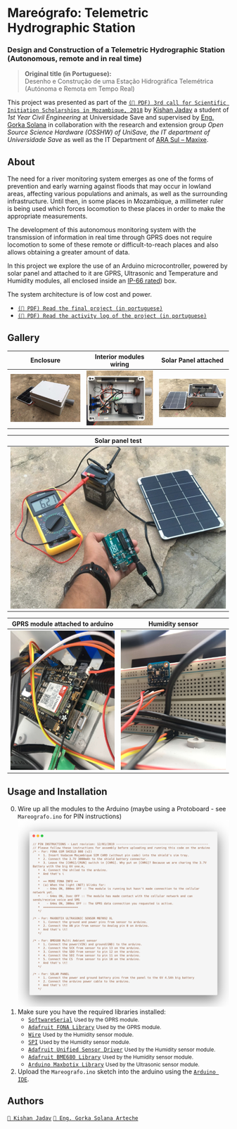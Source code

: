 # Mareógrafo: Telemetric Hydrographic Station

### Design and Construction of a Telemetric Hydrographic Station (Autonomous, remote and in real time)

> **Original title (in Portuguese):**\
> Desenho e Construção de uma Estação Hidrográfica Telemétrica (Autónoma e Remota em Tempo Real)

This project was presented as part of the [`(📄 PDF) 3rd call for Scientific Initiation Scholarships in Mozambique, 2018`](./docs/edital-bic-2018.pdf) by [Kishan Jadav](https://kishanjadav.com) a student of _1st Year Civil Engineering_ at Universidade Save and supervised by [Eng. Gorka Solana](https://github.com/gorsol) in collaboration with the research and extension group _Open Source Science Hardware (OSSHW) of UniSave, the IT department of Universidade Save_ as well as the IT Department of [ARA Sul – Maxixe](https://www.ara-sul.gov.mz/).

## About

The need for a river monitoring system emerges as one of the forms of prevention and early warning against floods that may occur in lowland areas, affecting various populations and animals, as well as the surrounding infrastructure. Until then, in some places in Mozambique, a millimeter ruler is being used which forces locomotion to these places in order to make the appropriate measurements.

The development of this autonomous monitoring system with the transmission of information in real time through GPRS does not require locomotion to some of these remote or difficult-to-reach places and also allows obtaining a greater amount of data.

In this project we explore the use of an Arduino microcontroller, powered by solar panel and attached to it are GPRS, Ultrasonic and Temperature and Humidity modules, all enclosed inside an [IP-66 rated](https://www.mpl.ch/info/IPratings.html)) box.

The system architecture is of low cost and power.

-   [`(📄 PDF) Read the final project (in portuguese)`](./docs/mareografo.pdf)
-   [`(📄 PDF) Read the activity log of the project (in portuguese)`](./docs/mareografo-activity-log.pdf)

## Gallery

|                    Enclosure                     |                    Interior modules wiring                     |        Solar Panel attached        |
| :----------------------------------------------: | :------------------------------------------------------------: | :--------------------------------: |
| ![Enclosure](./docs/images/enclosure-closed.jpg) | ![Interior modules wiring](./docs/images/interior-wirings.jpg) | ![](./docs/images/solar-panel.jpg) |

|                      Solar panel test                      |
| :--------------------------------------------------------: |
| ![Solar panel test](./docs/images/solar-panel-battery.jpg) |

|                  GPRS module attached to arduino                  |                    Humidity sensor                    |
| :---------------------------------------------------------------: | :---------------------------------------------------: |
| ![GPRS module attached to arduino](./docs/images/gprs-module.jpg) | ![Humidity sensor](./docs/images/humidity-sensor.jpg) |

## Usage and Installation

0. Wire up all the modules to the Arduino (maybe using a Protoboard - see `Mareografo.ino` for PIN instructions)
   ![Pin Instructions](docs/images/pin-instructions.png)
1. Make sure you have the required libraries installed:
    - [`SoftwareSerial`](https://www.arduino.cc/en/Reference/softwareSerial) <small>Used by the GPRS module.</small>
    - [`Adafruit FONA Library`](https://github.com/adafruit/Adafruit_FONA) <small>Used by the GPRS module.</small>
    - [`Wire`](https://www.arduino.cc/en/reference/wire) <small>Used by the Humidity sensor module.</small>
    - [`SPI`](https://www.arduino.cc/en/reference/SPI) <small>Used by the Humidity sensor module.</small>
    - [`Adafruit Unified Sensor Driver`](https://github.com/adafruit/Adafruit_Sensor) <small>Used by the Humidity sensor module.</small>
    - [`Adafruit BME680 Library`](https://github.com/adafruit/Adafruit_BME680) <small>Used by the Humidity sensor module.</small>
    - [`Arduino Maxbotix Library`](https://github.com/Diaoul/arduino-Maxbotix) <small>Used by the Ultrasonic sensor module.</small>
2. Upload the `Mareografo.ino` sketch into the arduino using the [`Arduino IDE`](https://www.arduino.cc/en/software).

## Authors

[`👤 Kishan Jadav`](https://github.com/kishannareshpal)
[`👤 Eng. Gorka Solana Arteche`](https://github.com/gorsol)
